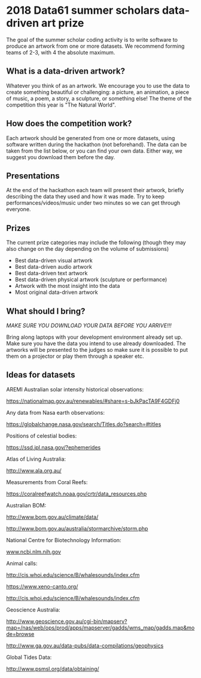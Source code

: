 # 2018 Data61 summer scholars data-driven art prize

The goal of the summer scholar coding activity is to write software to produce an artwork from one or more datasets. We recommend forming teams of 2-3, with 4 the absolute maximum.

## What is a data-driven artwork?
Whatever you think of as an artwork. We encourage you to use the data to create something beautiful or challenging: a picture, an animation, a piece of music, a poem, a story, a sculpture, or something else! The theme of the competition this year is "The Natural World".

## How does the competition work?
Each artwork should be generated from one or more datasets, using software written during the hackathon (not beforehand). The data can be taken from the list below, or you can find your own data. Either way, we suggest you download them before the day.

## Presentations
At the end of the hackathon each team will present their artwork, briefly describing the data they used and how it was made.
Try to keep performances/videos/music under two minutes so we can get through everyone.

## Prizes
The current prize categories may include the following (though they may also change on the day depending on the volume of submissions)

  - Best data-driven visual artwork
  - Best data-driven audio artwork
  - Best data-driven text artwork
  - Best data-driven physical artwork (sculpture or performance)
  - Artwork with the most insight into the data
  - Most original data-driven artwork

## What should I bring?

_MAKE SURE YOU DOWNLOAD YOUR DATA BEFORE YOU ARRIVE!!!_

Bring along laptops with your development environment already set up. Make sure you have the data you intend to use already downloaded. The artworks will be presented to the judges so make sure it is possible to put them on a projector or play them through a speaker etc.

## Ideas for datasets

AREMI Australian solar intensity historical observations:

https://nationalmap.gov.au/renewables/#share=s-bJkPacTA9F4GDFj0

Any data from Nasa earth observations:

https://globalchange.nasa.gov/search/Titles.do?search=#titles

Positions of celestial bodies:

https://ssd.jpl.nasa.gov/?ephemerides
 
Atlas of Living Australia:

http://www.ala.org.au/ 

Measurements from Coral Reefs:

https://coralreefwatch.noaa.gov/crtr/data_resources.php

Australian BOM:

http://www.bom.gov.au/climate/data/

http://www.bom.gov.au/australia/stormarchive/storm.php

National Centre for Biotechnology Information:

www.ncbi.nlm.nih.gov

Animal calls:

http://cis.whoi.edu/science/B/whalesounds/index.cfm

https://www.xeno-canto.org/

http://cis.whoi.edu/science/B/whalesounds/index.cfm

Geoscience Australia:

http://www.geoscience.gov.au/cgi-bin/mapserv?map=/nas/web/ops/prod/apps/mapserver/gadds/wms_map/gadds.map&mode=browse

http://www.ga.gov.au/data-pubs/data-compilations/geophysics

Global Tides Data:

http://www.psmsl.org/data/obtaining/


